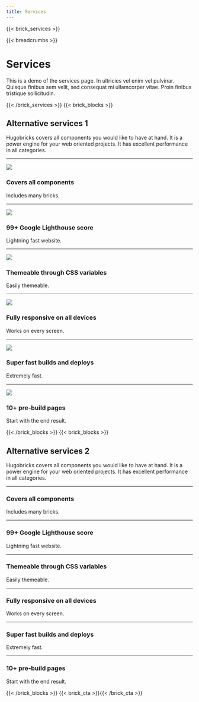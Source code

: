 ```yaml
---
title: Services
---
```

{{< brick_services >}}

{{< breadcrumbs >}}

# Services

This is a demo of the services page. In ultricies vel enim vel pulvinar. Quisque finibus sem velit, sed consequat mi ullamcorper vitae. Proin finibus tristique sollicitudin.

{{< /brick_services >}}
{{< brick_blocks >}}

## Alternative services 1

Hugobricks covers all components you would like to have at hand. It is a power engine for your web oriented projects. It has excellent performance in all categories.

---

![](/uploads/gallery/01.jpg)
### Covers all components

Includes many bricks.

[](/services/)

---

![](/uploads/gallery/02.jpg)
### 99+ Google Lighthouse score

Lightning fast website.

[](/services/)

---

![](/uploads/gallery/03.jpg)
### Themeable through CSS variables

Easily themeable.

[](/services/)

---

![](/uploads/gallery/04.jpg)
### Fully responsive on all devices

Works on every screen.

[](/services/)

---

![](/uploads/gallery/05.jpg)
### Super fast builds and deploys

Extremely fast.

[](/services/)

---

![](/uploads/photos/06.jpg)
### 10+ pre-build pages

Start with the end result.

[](/services/)

{{< /brick_blocks >}}
{{< brick_blocks >}}

## Alternative services 2

Hugobricks covers all components you would like to have at hand. It is a power engine for your web oriented projects. It has excellent performance in all categories.

---

### Covers all components

Includes many bricks.

[](/services/)

---

### 99+ Google Lighthouse score

Lightning fast website.

[](/services/)

---

### Themeable through CSS variables

Easily themeable.

[](/services/)

---

### Fully responsive on all devices

Works on every screen.

[](/services/)

---

### Super fast builds and deploys

Extremely fast.

[](/services/)

---

### 10+ pre-build pages

Start with the end result.

[](/services/)

{{< /brick_blocks >}}
{{< brick_cta >}}{{< /brick_cta >}}